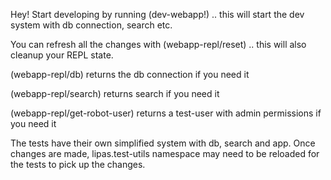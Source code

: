 Hey! Start developing by running (dev-webapp!) .. this will start the dev system with db connection, search etc.

You can refresh all the changes with (webapp-repl/reset) .. this will also cleanup your REPL state.

(webapp-repl/db) returns the db connection if you need it

(webapp-repl/search) returns search if you need it

(webapp-repl/get-robot-user) returns a test-user with admin permissions if you need it

The tests have their own simplified system with db, search and app. Once changes are made, lipas.test-utils namespace may need to be reloaded for the tests to pick up the changes.
